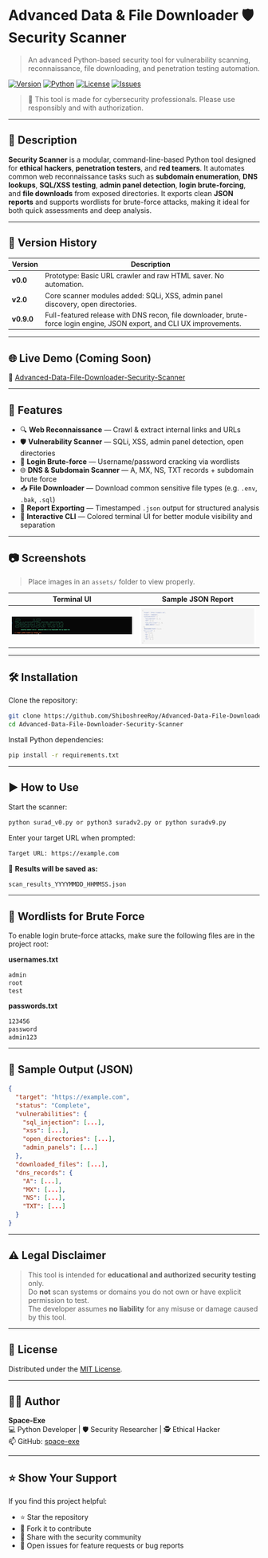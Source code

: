 # Advanced Data & File Downloader  🛡️ Security Scanner

> An advanced Python-based security tool for vulnerability scanning, reconnaissance, file downloading, and penetration testing automation.

[![Version](https://img.shields.io/badge/latest-0.9.0-blue.svg)](https://github.com/ShiboshreeRoy/Advanced-Data-File-Downloader-Security-Scanner.git)
[![Python](https://img.shields.io/badge/python-3.7%2B-green.svg)](https://github.com/ShiboshreeRoy/Advanced-Data-File-Downloader-Security-Scanner.git)
[![License](https://img.shields.io/github/license/shiboshreeroy/Advanced-Data-File-Downloader-Security-Scanner)](https://github.com/ShiboshreeRoy/Advanced-Data-File-Downloader-Security-Scanner.git)
[![Issues](https://img.shields.io/github/issue/shiboshreeroyAdvanced-Data-File-Downloader-Security-Scanner)](https://github.com/ShiboshreeRoy/Advanced-Data-File-Downloader-Security-Scanner.git)

> 🚨 This tool is made for cybersecurity professionals. Please use responsibly and with authorization.

---

## 📖 Description

**Security Scanner** is a modular, command-line-based Python tool designed for **ethical hackers**, **penetration testers**, and **red teamers**. It automates common web reconnaissance tasks such as **subdomain enumeration**, **DNS lookups**, **SQL/XSS testing**, **admin panel detection**, **login brute-forcing**, and **file downloads** from exposed directories. It exports clean **JSON reports** and supports wordlists for brute-force attacks, making it ideal for both quick assessments and deep analysis.

---

## 🧬 Version History

| Version   | Description |
|-----------|-------------|
| **v0.0**  | Prototype: Basic URL crawler and raw HTML saver. No automation. |
| **v2.0**  | Core scanner modules added: SQLi, XSS, admin panel discovery, open directories. |
| **v0.9.0** | Full-featured release with DNS recon, file downloader, brute-force login engine, JSON export, and CLI UX improvements. |

---

## 🌐 Live Demo (Coming Soon)

**🔗** [Advanced-Data-File-Downloader-Security-Scanner](https://github.com/ShiboshreeRoy/Advanced-Data-File-Downloader-Security-Scanner.git)

---

## 🚀 Features

- 🔍 **Web Reconnaissance** — Crawl & extract internal links and URLs
- 🛡️ **Vulnerability Scanner** — SQLi, XSS, admin panel detection, open directories
- 🔐 **Login Brute-force** — Username/password cracking via wordlists
- 🌐 **DNS & Subdomain Scanner** — A, MX, NS, TXT records + subdomain brute force
- 📥 **File Downloader** — Download common sensitive file types (e.g. `.env`, `.bak`, `.sql`)
- 📄 **Report Exporting** — Timestamped `.json` output for structured analysis
- 🎨 **Interactive CLI** — Colored terminal UI for better module visibility and separation

---

## 📷 Screenshots

> Place images in an `assets/` folder to view properly.

| Terminal UI                      | Sample JSON Report              |
|----------------------------------|----------------------------------|
| ![Terminal](./demo/terminal.png) | ![Report](./demo/json_output.png) |

---

## 🛠️ Installation

Clone the repository:

```bash
git clone https://github.com/ShiboshreeRoy/Advanced-Data-File-Downloader-Security-Scanner.git
cd Advanced-Data-File-Downloader-Security-Scanner
```

Install Python dependencies:

```bash
pip install -r requirements.txt
```

---

## ▶️ How to Use

Start the scanner:

```bash
python surad_v0.py or python3 suradv2.py or python suradv9.py
```

Enter your target URL when prompted:

```bash
Target URL: https://example.com
```

📁 **Results will be saved as:**

```bash
scan_results_YYYYMMDD_HHMMSS.json
```

---

## 📁 Wordlists for Brute Force

To enable login brute-force attacks, make sure the following files are in the project root:

**usernames.txt**
```
admin
root
test
```

**passwords.txt**
```
123456
password
admin123
```

---

## 📂 Sample Output (JSON)

```json
{
  "target": "https://example.com",
  "status": "Complete",
  "vulnerabilities": {
    "sql_injection": [...],
    "xss": [...],
    "open_directories": [...],
    "admin_panels": [...]
  },
  "downloaded_files": [...],
  "dns_records": {
    "A": [...],
    "MX": [...],
    "NS": [...],
    "TXT": [...]
  }
}
```

---

## ⚠️ Legal Disclaimer

> This tool is intended for **educational and authorized security testing** only.  
> Do **not** scan systems or domains you do not own or have explicit permission to test.  
> The developer assumes **no liability** for any misuse or damage caused by this tool.

---

## 📜 License

Distributed under the [MIT License](LICENSE).

---

## 👨‍💻 Author

**Space-Exe**  
💻 Python Developer | 🛡️ Security Researcher | 🕵️ Ethical Hacker  
📫 GitHub: [space-exe](https://github.com/shiboshreeroy)

---

## ⭐️ Show Your Support

If you find this project helpful:

- ⭐ Star the repository  
- 🍴 Fork it to contribute  
- 🧠 Share with the security community  
- 💬 Open issues for feature requests or bug reports